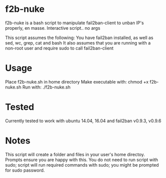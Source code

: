 # f2b-nuke
f2b-nuke is a bash script to manipulate fail2ban-client to unban IP's properly, en masse.
Interactive script.. no args

This script assumes the following:
You have fail2ban installed, as well as sed, wc, grep, cat and bash
It also assumes that you are running with a non-root user and require sudo to call fail2ban-client

# Usage
Place f2b-nuke.sh in home directory
Make executable with: chmod +x f2b-nuke.sh
Run with: ./f2b-nuke.sh

# Tested
Currently tested to work with ubuntu 14.04, 16.04 and fail2ban v0.9.3, v0.9.6

# Notes
This script will create a folder and files in your user's home directoy. Prompts ensure you are happy with this.
You do not need to run script with sudo; script will run required commands with sudo; you might be prompted for sudo password.
